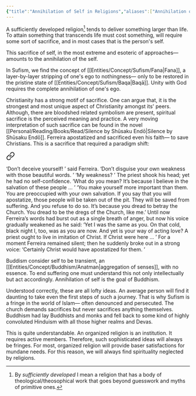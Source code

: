 ```yaml
---
{"title":"Annihilation of Self in Religions","aliases":["Annihilation of Self in Religions"],"location":"Banani, Dhaka","tags":["religion","spirituality"],"created":"2024-09-03T13:56:26+06:00","updated":"2024-09-03T21:54:54+06:00","dg-publish":true,"dg-note-icon":2,"dg-path":"Musings/Annihilation of Self in religions.md","permalink":"/musings/annihilation-of-self-in-religions/","dgPassFrontmatter":true,"noteIcon":2}
---
```


A sufficiently developed religion[^1] tends to deliver something larger than life. To attain something that transcends life must cost something, will require some sort of sacrifice, and in most cases that is the person's self.

This sacrifice of self, in the most extreme and esoteric of approaches— amounts to the annihilation of the self.

In Sufism, we find the concept of [[Entities/Concept/Sufism/Fana\|Fana]], a layer-by-layer stripping of one's ego to nothingness— only to be restored in the pristine state of [[Entities/Concept/Sufism/Baqa\|Baqā]]. Unity with God requires the complete annihilation of one's ego.

Christianity has a strong motif of sacrifice. One can argue that, it is the strongest and most unique aspect of Christianity amongst its' peers. Although, there are bloodshed related symbolism are present, spiritual sacrifice is the perceived meaning and practice. A very moving interpretation of such sacrifice can be found in the novel [[Personal/Reading/Books/Read/Silence by Shūsaku Endō\|Silence by Shūsaku Endō]]. Ferreira apostatized and sacrificed even his faith— to save Christians. This is a sacrifice that required a paradigm shift:


<div class="transclusion internal-embed is-loaded"><a class="markdown-embed-link" href="/reading/notes-and-highlights/silence-by-shusaku-endo/#29faf0" aria-label="Open link"><svg xmlns="http://www.w3.org/2000/svg" width="24" height="24" viewBox="0 0 24 24" fill="none" stroke="currentColor" stroke-width="2" stroke-linecap="round" stroke-linejoin="round" class="svg-icon lucide-link"><path d="M10 13a5 5 0 0 0 7.54.54l3-3a5 5 0 0 0-7.07-7.07l-1.72 1.71"></path><path d="M14 11a5 5 0 0 0-7.54-.54l-3 3a5 5 0 0 0 7.07 7.07l1.71-1.71"></path></svg></a><div class="markdown-embed">



‘Don’t deceive yourself! ’ said Ferreira. ‘Don’t disguise your own weakness with those beautiful words. ’
‘My weakness? ’ The priest shook his head; yet he had no self-confidence. ‘What do you mean? It’s because I believe in the salvation of these people … ’
‘You make yourself more important than them. You are preoccupied with your own salvation. If you say that you will apostatize, those people will be taken out of the pit. They will be saved from suffering. And you refuse to do so. It’s because you dread to betray the Church. You dread to be the dregs of the Church, like me.’ Until now Ferreira’s words had burst out as a single breath of anger, but now his voice gradually weakened as he said: ‘Yet I was the same as you. On that cold, black night I, too, was as you are now. And yet is your way of acting love? A priest ought to live in imitation of Christ. If Christ were here … ’ For a moment Ferreira remained silent; then he suddenly broke out in a strong voice: ‘Certainly Christ would have apostatized for them. ’ 

</div></div>


Buddism consider self to be transient, an [[Entities/Concept/Buddhism/Anatman\|aggregation of senses]], with no essence. To end suffering one must understand this not only intellectually but act accordingly. Annihilation of self is the goal of Buddhism.

Understood correctly, these are all lofty ideas. An average person will find it daunting to take even the first steps of such a journey. That is why Sufism is a fringe in the world of Islam— often denounced and persecuted. The church demands sacrifices but never sacrifices anything themselves. Buddhism had lay Buddhists and monks and fell back to some kind of highly convoluted Hinduism with all those higher realms and Devas.

This is quite understandable. An organized religion is an institution. It requires active members. Therefore, such sophisticated ideas will always be fringes. For most, organized religion will provide baser satisfactions for mundane needs. For this reason, we will always find spirituality neglected by religions.

[^1]: By *sufficiently developed* I mean a religion that has a body of theological/theosophical work that goes beyond guesswork and myths of primitive ones.